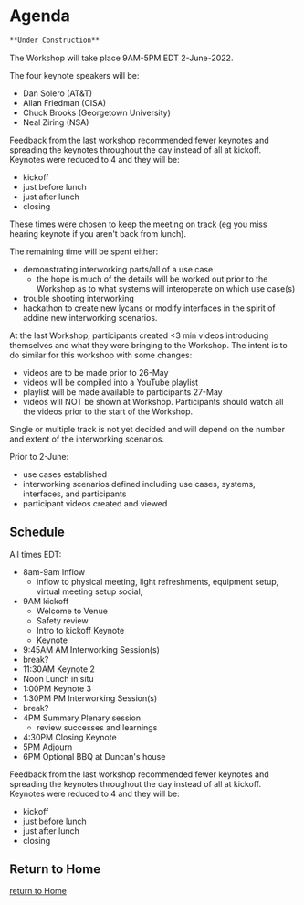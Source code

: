 # Agenda

```markdown
**Under Construction**

```

The Workshop will take place 9AM-5PM EDT 2-June-2022.

The four keynote speakers will be:
- Dan Solero (AT&T)
- Allan Friedman (CISA)
- Chuck Brooks (Georgetown University)
- Neal Ziring (NSA)

Feedback from the last workshop recommended
fewer keynotes and spreading the
keynotes throughout the day instead of all at kickoff.
Keynotes were reduced to 4 and they will be:
- kickoff
- just before lunch
- just after lunch
- closing

These times were chosen to keep the meeting on track
(eg you miss hearing keynote if you aren't back from lunch).

The remaining time will be spent either:
- demonstrating interworking parts/all of a use case
   + the hope is much of the details will be worked out prior to the Workshop as to what systems will interoperate on which use case(s)
- trouble shooting interworking
- hackathon to create new lycans or modify interfaces in the spirit of addine new interworking scenarios.

At the last Workshop, participants created <3 min videos introducing themselves
and what they were bringing to the Workshop.
The intent is to do similar for this workshop with some changes:
- videos are to be made prior to 26-May
- videos will be compiled into a YouTube playlist
- playlist will be made available to participants 27-May
- videos will NOT be shown at Workshop. Participants should watch all the videos prior to the start of the Workshop.

Single or multiple track is not yet decided and will depend on
the number and extent of the interworking scenarios.

Prior to 2-June:
- use cases established
- interworking scenarios defined including use cases, systems, interfaces, and participants
- participant videos created and viewed

## Schedule
All times EDT:
- 8am-9am Inflow
   + inflow to physical meeting,
   light refreshments,
   equipment setup,
   virtual meeting setup
   social,
- 9AM kickoff
   + Welcome to Venue
   + Safety review
   + Intro to kickoff Keynote
   + Keynote
- 9:45AM AM Interworking Session(s)
- break?
- 11:30AM Keynote 2
- Noon Lunch in situ
- 1:00PM Keynote 3
- 1:30PM PM Interworking Session(s)
- break?
- 4PM Summary Plenary session
   + review successes and learnings
- 4:30PM Closing Keynote
- 5PM Adjourn
- 6PM Optional BBQ at Duncan's house



Feedback from the last workshop recommended
fewer keynotes and spreading the
keynotes throughout the day instead of all at kickoff.
Keynotes were reduced to 4 and they will be:
- kickoff
- just before lunch
- just after lunch
- closing



## Return to Home
[return to Home](./index.md)
